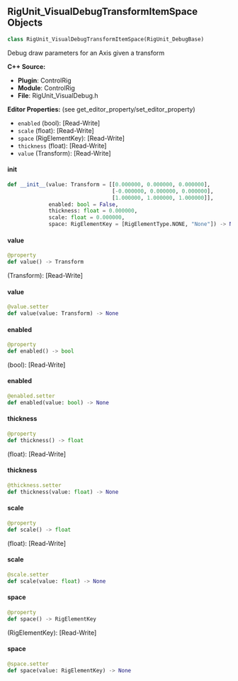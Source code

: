 ## RigUnit_VisualDebugTransformItemSpace Objects

```python
class RigUnit_VisualDebugTransformItemSpace(RigUnit_DebugBase)
```

Debug draw parameters for an Axis given a transform

**C++ Source:**

- **Plugin**: ControlRig
- **Module**: ControlRig
- **File**: RigUnit_VisualDebug.h

**Editor Properties:** (see get_editor_property/set_editor_property)

- ``enabled`` (bool):  [Read-Write]
- ``scale`` (float):  [Read-Write]
- ``space`` (RigElementKey):  [Read-Write]
- ``thickness`` (float):  [Read-Write]
- ``value`` (Transform):  [Read-Write]

<a id="unreal.RigUnit_VisualDebugTransformItemSpace.__init__"></a>

#### __init__

```python
def __init__(value: Transform = [[0.000000, 0.000000, 0.000000],
                                 [-0.000000, 0.000000, 0.000000],
                                 [1.000000, 1.000000, 1.000000]],
             enabled: bool = False,
             thickness: float = 0.000000,
             scale: float = 0.000000,
             space: RigElementKey = [RigElementType.NONE, "None"]) -> None
```

<a id="unreal.RigUnit_VisualDebugTransformItemSpace.value"></a>

#### value

```python
@property
def value() -> Transform
```

(Transform):  [Read-Write]

<a id="unreal.RigUnit_VisualDebugTransformItemSpace.value"></a>

#### value

```python
@value.setter
def value(value: Transform) -> None
```

<a id="unreal.RigUnit_VisualDebugTransformItemSpace.enabled"></a>

#### enabled

```python
@property
def enabled() -> bool
```

(bool):  [Read-Write]

<a id="unreal.RigUnit_VisualDebugTransformItemSpace.enabled"></a>

#### enabled

```python
@enabled.setter
def enabled(value: bool) -> None
```

<a id="unreal.RigUnit_VisualDebugTransformItemSpace.thickness"></a>

#### thickness

```python
@property
def thickness() -> float
```

(float):  [Read-Write]

<a id="unreal.RigUnit_VisualDebugTransformItemSpace.thickness"></a>

#### thickness

```python
@thickness.setter
def thickness(value: float) -> None
```

<a id="unreal.RigUnit_VisualDebugTransformItemSpace.scale"></a>

#### scale

```python
@property
def scale() -> float
```

(float):  [Read-Write]

<a id="unreal.RigUnit_VisualDebugTransformItemSpace.scale"></a>

#### scale

```python
@scale.setter
def scale(value: float) -> None
```

<a id="unreal.RigUnit_VisualDebugTransformItemSpace.space"></a>

#### space

```python
@property
def space() -> RigElementKey
```

(RigElementKey):  [Read-Write]

<a id="unreal.RigUnit_VisualDebugTransformItemSpace.space"></a>

#### space

```python
@space.setter
def space(value: RigElementKey) -> None
```

<a id="unreal.RigUnit_ConvertTransform"></a>